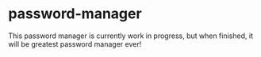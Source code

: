 # password-manager

This password manager is currently work in progress, but when
finished, it will be greatest password manager ever!